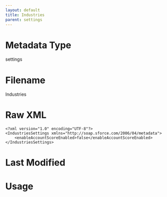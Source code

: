 ```yaml
---
layout: default
title: Industries
parent: settings
---
```

# Metadata Type
settings


# Filename 
Industries


# Raw XML
```
<?xml version="1.0" encoding="UTF-8"?>
<IndustriesSettings xmlns="http://soap.sforce.com/2006/04/metadata">
    <enableAccountScoreEnabled>false</enableAccountScoreEnabled>
</IndustriesSettings>
```


# Last Modified


# Usage
